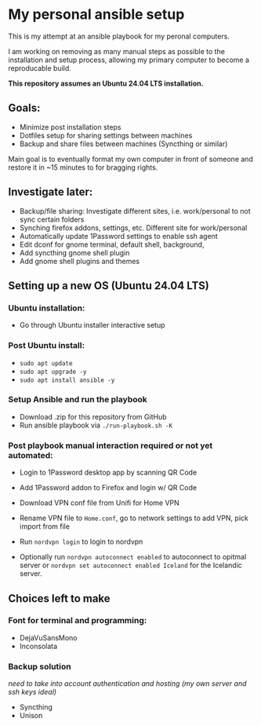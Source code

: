 # My personal ansible setup

This is my attempt at an ansible playbook for my peronal computers. 

I am working on removing as many manual steps as possible to the installation and setup process, allowing my primary computer to become a reproducable build.

**This repository assumes an Ubuntu 24.04 LTS installation.**

## Goals:
- Minimize post installation steps
- Dotfiles setup for sharing settings between machines
- Backup and share files between machines (Syncthing or similar)

Main goal is to eventually format my own computer in front of someone and restore it in ~15 minutes to for bragging rights.

## Investigate later:

- Backup/file sharing: Investigate different sites, i.e. work/personal to not sync certain folders
- Synching firefox addons, settings, etc. Different site for work/personal
- Automatically update 1Password settings to enable ssh agent
- Edit dconf for gnome terminal, default shell, background,
- Add syncthing gnome shell plugin
- Add gnome shell plugins and themes

## Setting up a new OS (Ubuntu 24.04 LTS)

### Ubuntu installation:

- Go through Ubuntu installer interactive setup

### Post Ubuntu install:

- `sudo apt update`
- `sudo apt upgrade -y`
- `sudo apt install ansible -y`

### Setup Ansible and run the playbook

- Download .zip for this repository from GitHub
- Run ansible playbook via `./run-playbook.sh -K`

### Post playbook manual interaction required or not yet automated:

- Login to 1Password desktop app by scanning QR Code
- Add 1Password addon to Firefox and login w/ QR Code

- Download VPN conf file from Unifi for Home VPN
- Rename VPN file to `Home.conf`, go to network settings to add VPN, pick import from file

- Run `nordvpn login` to login to nordvpn
- Optionally run `nordvpn autoconnect enabled` to autoconnect to opitmal server or `nordvpn set autoconnect enabled Iceland` for the Icelandic server.

## Choices left to make

### Font for terminal and programming:
- DejaVuSansMono
- Inconsolata

### Backup solution
_need to take into account authentication and hosting (my own server and ssh keys ideal)_
- Syncthing
- Unison

